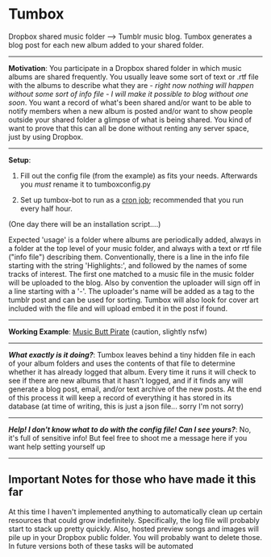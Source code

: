 # Tumbox #
Dropbox shared music folder --> Tumblr music blog. Tumbox generates a blog post for each new album added to your shared folder.


---

**Motivation**: You participate in a Dropbox shared folder in which music albums are shared frequently. You usually leave some sort of text or .rtf file with the albums to describe what they are - *right now nothing will happen without some sort of info file - I will make it possible to blog without one soon*. You want a record of what's been shared and/or want to be able to notify members when a new album is posted and/or want to show people outside your shared folder a glimpse of what is being shared. You kind of want to prove that this can all be done without renting any server space, just by using Dropbox.

---

**Setup**: 
1. Fill out the config file (from the example) as fits your needs. Afterwards you *must* rename it to tumboxconfig.py

2. Set up tumbox-bot to run as a [cron job](http://en.wikipedia.org/wiki/Cron); recommended that you run every half hour.

(One day there will be an installation script....)

Expected 'usage' is a folder where albums are periodically added, always in a folder at the top level of your music folder, and always with a text or rtf file ("info file") describing them. Conventionally, there is a line in the info file starting with the string 'Highlights:', and followed by the names of some tracks of interest. The first one matched to a music file in the music folder will be uploaded to the blog. Also by convention the uploader will sign off in a line starting with a '-'. The uploader's name will be added as a tag to the tumblr post and can be used for sorting. Tumbox will also look for cover art included with the file and will upload embed it in the post if found.

---

**Working Example**: [Music Butt Pirate](http://musicbuttpirate.tumblr.com) (caution, slightly nsfw)

___

***What exactly is it doing?***: Tumbox leaves behind a tiny hidden file in each of your album folders and uses the contents of that file to determine whether it has already logged that album. Every time it runs it will check to see if there are new albums that it hasn't logged, and if it finds any will generate a blog post, email, and/or text archive of the new posts. At the end of this process it will keep a record of everything it has stored in its database (at time of writing, this is just a json file... sorry I'm not sorry)

---

***Help! I don't know what to do with the config file! Can I see yours?***: No, it's full of sensitive info! But feel free to shoot me a message here if you want help setting yourself up

---

## Important Notes for those who have made it this far ##

 At this time I haven't implemented anything to automatically clean up certain resources that could grow indefinitely. Specifically, the log file will probably start to stack up pretty quickly. Also, hosted preview songs and images will pile up in your Dropbox public folder. You will probably want to delete those. In future versions both of these tasks will be automated
